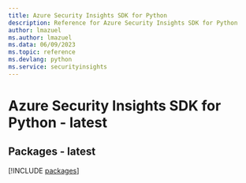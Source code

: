```yaml
---
title: Azure Security Insights SDK for Python
description: Reference for Azure Security Insights SDK for Python
author: lmazuel
ms.author: lmazuel
ms.data: 06/09/2023
ms.topic: reference
ms.devlang: python
ms.service: securityinsights
---
```

# Azure Security Insights SDK for Python - latest
## Packages - latest
[!INCLUDE [packages](security-insights-index.md)]